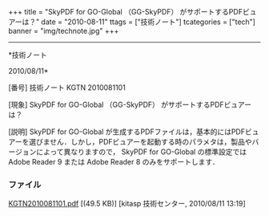﻿+++
title = "SkyPDF for GO-Global （GG-SkyPDF） がサポートするPDFビュアーは？"
date = "2010-08-11"
ttags = ["技術ノート"]
tcategories = ["tech"]
banner = "img/technote.jpg"
+++

-----------------------------------------------------------------------------------------------------------------------------

*技術ノート

2010/08/11*


[番号]
技術ノート KGTN 2010081101

[現象]
SkyPDF for GO-Global （GG-SkyPDF） がサポートするPDFビュアーは？

[説明]
SkyPDF for GO-Global
が生成するPDFファイルは，基本的にはPDFビュアーを選びません．しかし，PDFビュアーを起動する時のパラメタは，製品やバージョンによって異なりますので，
SkyPDF for GO-Global の標準設定では Adobe Reader 9 または Adobe Reader 8
のみをサポートします．


### ファイル

 
 


[KGTN2010081101.pdf](http://techreport.kitasp.net/attachments/download/267/KGTN2010081101.pdf)
 [(49.5 KB)] [kitasp 技術センター, 2010/08/11
13:19]


 


 

